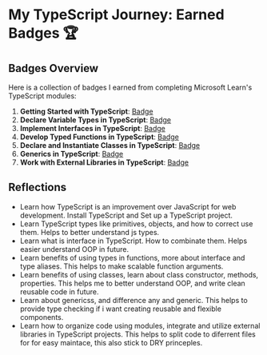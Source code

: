 # My TypeScript Journey: Earned Badges 🏆

## Badges Overview

Here is a collection of badges I earned from completing Microsoft Learn's TypeScript modules:

1. **Getting Started with TypeScript**: [Badge](https://learn.microsoft.com/en-us/users/into0/achievements/n7978acf)
2. **Declare Variable Types in TypeScript**: [Badge](https://learn.microsoft.com/en-us/users/into0/achievements/hygrv5z8)
3. **Implement Interfaces in TypeScript**: [Badge](https://learn.microsoft.com/en-us/users/into0/achievements/fzu2juvx)
4. **Develop Typed Functions in TypeScript**: [Badge](https://learn.microsoft.com/en-us/users/into0/achievements/9nsfbsqu)
5. **Declare and Instantiate Classes in TypeScript**: [Badge](https://learn.microsoft.com/en-us/users/into0/achievements/wace5chn)
6. **Generics in TypeScript**: [Badge](https://learn.microsoft.com/en-us/users/into0/achievements/yvht7ppr)
7. **Work with External Libraries in TypeScript**: [Badge](https://learn.microsoft.com/en-us/users/into0/achievements/aqw5qel7)

## Reflections

- Learn how TypeScript is an improvement over JavaScript for web development. Install TypeScript and Set up a TypeScript project.
- Learn TypeScript types like primitives, objects, and how to correct use them. Helps to better understand js types.
- Learn what is interface in TypeScript. How to combinate them. Helps easier understand OOP in future.
- Learn benefits of using types in functions, more about interface and type aliases. This helps to make scalable function arguments.
- Learn benefits of using classes, learn about class constructor, methods, properties. This helps me to better understand OOP, and write clean reusable code in future.
- Learn about genericss, and difference any and generic. This helps to provide type checking if i want creating reusable and flexible components.
- Learn how to organize code using modules, integrate and utilize external libraries in TypeScript projects. This helps to split code to diferrent files for for easy maintace, this also stick to DRY princeples.
